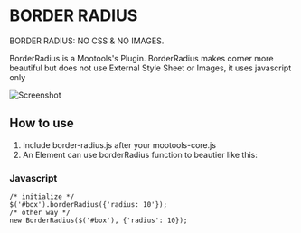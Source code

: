 BORDER RADIUS
===========

BORDER RADIUS: NO CSS & NO IMAGES.

BorderRadius is a Mootools's Plugin. BorderRadius makes corner more beautiful but does not use External Style Sheet or Images, it uses javascript only

![Screenshot](http://img197.imageshack.us/img197/8065/democ.png)

How to use
----------

1. Include border-radius.js after your mootools-core.js
2. An Element can use borderRadius function to beautier like this:

### Javascript
	/* initialize */
	$('#box').borderRadius({'radius: 10'});
	/* other way */
	new BorderRadius($('#box'), {'radius': 10});
